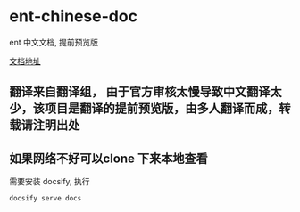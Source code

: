 # ent-chinese-doc
ent 中文文档, 提前预览版

[文档地址](http://ent.ryansu.pro/)

## 翻译来自翻译组， 由于官方审核太慢导致中文翻译太少，该项目是翻译的提前预览版，由多人翻译而成，转载请注明出处

## 如果网络不好可以clone 下来本地查看

需要安装 docsify, 执行

```
docsify serve docs
```
